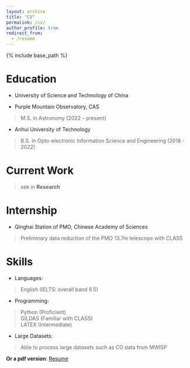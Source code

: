 ```yaml
---
layout: archive
title: "CV"
permalink: /cv/
author_profile: true
redirect_from:
  - /resume
---
```


{% include base_path %}

Education
======

* University of Science and Technology of China
- Purple Mountain Observatory, CAS 
> M.S. in Astronomy \(2022 - present)
* Anhui University of Technology
> B.S. in Opto-electronic Information Science and Engineering \(2018 - 2022)

Current Work
======
> see in **Research**

Internship
======
- Qinghai Station of PMO, Chinese Academy of Sciences 
> Preliminary data reduction of the PMO 13.7m telescope with CLASS
  
Skills
======
- Languages: 
> English (IELTS: overall band 6.5)
- Programming: 
> Python (Proficient)  
> GILDAS (Familiar with CLASS)  
> LATEX (Intermediate) 

- Large Datasets: 
> Able to process large datasets such as CO data from MWISP

**Or a pdf version**: [Resume](../files/wangdong-dorian.resume.pdf)
